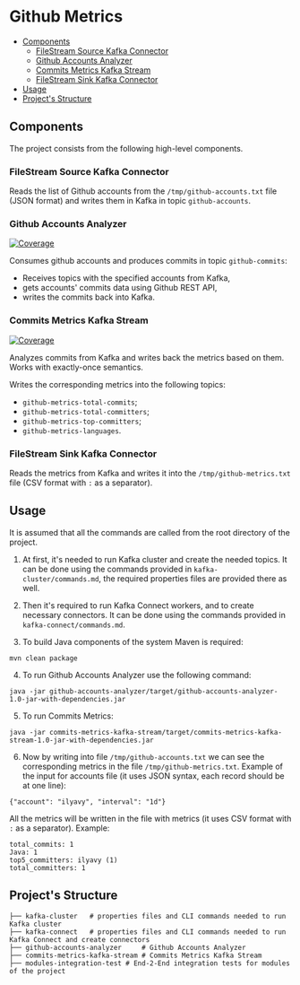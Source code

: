 # Github Metrics

- [Components](#components)
  * [FileStream Source Kafka Connector](#filestream-source-kafka-connector)
  * [Github Accounts Analyzer](#github-accounts-analyzer)
  * [Commits Metrics Kafka Stream](#commits-metrics-kafka-stream)
  * [FileStream Sink Kafka Connector](#filestream-sink-kafka-connector)
- [Usage](#usage)
- [Project's Structure](#project-s-structure)

## Components

The project consists from the following high-level components.

### FileStream Source Kafka Connector
Reads the list of Github accounts from the `/tmp/github-accounts.txt` file (JSON format) and writes them in Kafka in topic `github-accounts`.

### Github Accounts Analyzer

[![Coverage](https://sonarcloud.io/api/project_badges/measure?project=com.litmos.gridu.ilyavy%3Agithub-accounts-analyzer&metric=coverage)](https://sonarcloud.io/dashboard?id=com.litmos.gridu.ilyavy%3Agithub-accounts-analyzer)

Consumes github accounts and produces commits in topic `github-commits`:
 - Receives topics with the specified accounts from Kafka,
 - gets accounts' commits data using Github REST API,
 - writes the commits back into Kafka.

### Commits Metrics Kafka Stream

[![Coverage](https://sonarcloud.io/api/project_badges/measure?project=com.litmos.gridu.ilyavy%3Acommits-metrics-kafka-stream&metric=coverage)](https://sonarcloud.io/dashboard?id=com.litmos.gridu.ilyavy%3Acommits-metrics-kafka-stream)

Analyzes commits from Kafka and writes back the metrics based on them.
Works with exactly-once semantics.

Writes the corresponding metrics into the following topics:
- `github-metrics-total-commits`;
- `github-metrics-total-committers`;
- `github-metrics-top-committers`;
- `github-metrics-languages`.

### FileStream Sink Kafka Connector
Reads the metrics from Kafka and writes it into the `/tmp/github-metrics.txt` file (CSV format with `:` as a separator).

## Usage

It is assumed that all the commands are called from the root directory of the project.

1. At first, it's needed to run Kafka cluster and create the needed topics.
It can be done using the commands provided in `kafka-cluster/commands.md`,
the required properties files are provided there as well.

2. Then it's required to run Kafka Connect workers, and to create necessary connectors.
It can be done using the commands provided in `kafka-connect/commands.md`.

3. To build Java components of the system Maven is required:
```
mvn clean package
```

4. To run Github Accounts Analyzer use the following command:
```
java -jar github-accounts-analyzer/target/github-accounts-analyzer-1.0-jar-with-dependencies.jar
```

5. To run Commits Metrics:
```
java -jar commits-metrics-kafka-stream/target/commits-metrics-kafka-stream-1.0-jar-with-dependencies.jar
```

6. Now by writing into file `/tmp/github-accounts.txt` we can see the corresponding metrics in the file
`/tmp/github-metrics.txt`.
Example of the input for accounts file (it uses JSON syntax, each record should be at one line):
```
{"account": "ilyavy", "interval": "1d"}
```
All the metrics will be written in the file with metrics (it uses CSV format with `:` as a separator). Example:
```
total_commits: 1
Java: 1
top5_committers: ilyavy (1)
total_committers: 1
```

## Project's Structure
```
├── kafka-cluster   # properties files and CLI commands needed to run Kafka cluster
├── kafka-connect   # properties files and CLI commands needed to run Kafka Connect and create connectors
├── github-accounts-analyzer     # Github Accounts Analyzer
├── commits-metrics-kafka-stream # Commits Metrics Kafka Stream
├── modules-integration-test # End-2-End integration tests for modules of the project
```
